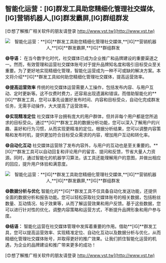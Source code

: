 ## **智能化运营：**[IG]**群发工具助您精细化管理社交媒体,**[IG]**营销机器人,**[IG]**群发霸屏,**[IG]**群组群发**

[😍想了解推广相关软件的朋友请登录 http://www.vst.tw](http://www.vst.tw)

 <center><img src="https://vst.tw/MP4/tuiguang/png/8.png" alt="智能化运营：**[IG]**群发工具助您精细化管理社交媒体,**[IG]**营销机器人,**[IG]**群发霸屏,**[IG]**群组群发"></center>

**😄导语：**
在当今数字化时代，社交媒体已成为企业推广和品牌建设的重要渠道之一。然而，有效管理和运营社交媒体账号对于提升品牌知名度和吸引目标受众至关重要。为了更好地实现精细化管理，智能化运营成为一种不可或缺的解决方案。本文将介绍**[IG]**群发工具如何助您精细化管理社交媒体，提高运营效率。

**😄提高运营效率**
传统的社交媒体运营需要人工操作，包括发布内容、与用户互动、定时更新等。这不仅费时费力，还容易出现遗漏和错误。而借助智能化的**[IG]**群发工具，您可以事先设置好发布时间、内容和目标受众，自动化完成群发任务，无需手动操作，大大提高了运营效率。

**😄实现精准定位**
社交媒体平台拥有庞大的用户群体，但并非每个用户都是您所追求的目标受众。通过**[IG]**群发工具的数据分析功能，您可以深入了解用户的兴趣、喜好和行为习惯，从而实现更精准的定位。根据分析结果，您可以调整内容策略和发布时机，提供更加符合目标受众需求的内容，增加用户互动和转化率。

**😄自动化互动**
社交媒体运营除了发布内容外，与用户的互动也是至关重要的。**[IG]**群发工具可以自动回复和评论用户的留言、提问和反馈，节省大量人力资源。同时，通过智能化的机器学习算法，该工具还能理解用户的意图，并做出相应的回应，提升用户体验和满意度。

 <center><img src="https://vst.tw/MP4/tuiguang/png/7.png" alt="智能化运营：**[IG]**群发工具助您精细化管理社交媒体,**[IG]**营销机器人,**[IG]**群发霸屏,**[IG]**群组群发"></center>

**😄数据分析与优化**
智能化的**[IG]**群发工具不仅具备自动化发送功能，还提供全面的数据分析和报告功能。您可以轻松获取社交媒体账号的相关数据，包括粉丝数量、互动情况、帖子效果等，从而了解运营效果和用户反馈。基于这些数据，您可以进行针对性的优化，调整内容策略和运营方式，不断提升品牌形象和用户参与度。

**😄结语：**
智能化运营在社交媒体管理中发挥着重要的作用。借助**[IG]**群发工具，您可以提高运营效率、实现精准定位、自动化互动以及数据分析与优化，从而精细化管理社交媒体账号，并取得更好的推广效果。让我们抓住智能化运营的机遇，为企业的品牌建设和推广带来更多的成功！

[😍想了解推广相关软件的朋友请登录 http://www.vst.tw](http://www.vst.tw)



